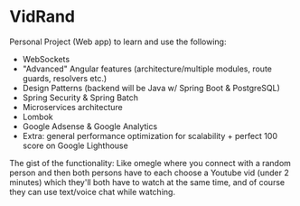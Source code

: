 # VidRand
Personal Project (Web app) to learn and use the following:
- WebSockets
- "Advanced" Angular features (architecture/multiple modules, route guards, resolvers etc.)
- Design Patterns (backend will be Java w/ Spring Boot & PostgreSQL)
- Spring Security & Spring Batch
- Microservices architecture
- Lombok
- Google Adsense & Google Analytics
- Extra: general performance optimization for scalability + perfect 100 score on Google Lighthouse

The gist of the functionality: Like omegle where you connect with a random person and then both persons have to each choose a Youtube vid (under 2 minutes) which they'll both have to watch at the same time, and of course they can use text/voice chat while watching.
